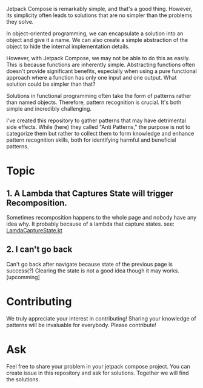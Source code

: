 Jetpack Compose is remarkably simple, and that's a good thing. However, its simplicity often leads to solutions that are no simpler than the problems they solve.

In object-oriented programming, we can encapsulate a solution into an object and give it a name. We can also create a simple abstraction of the object to hide the internal implementation details.

However, with Jetpack Compose, we may not be able to do this as easily. This is because functions are inherently simple. Abstracting functions often doesn't provide significant benefits, especially when using a pure functional approach where a function has only one input and one output. What solution could be simpler than that?

Solutions in functional programming often take the form of patterns rather than named objects. Therefore, pattern recognition is crucial. It's both simple and incredibly challenging.

I've created this repository to gather patterns that may have detrimental side effects. While (here) they called "Anti Patterns," the purpose is not to categorize them but rather to collect them to form knowledge and enhance pattern recognition skills, both for identifying harmful and beneficial patterns.

# Topic
## 1. A Lambda that Captures State will trigger Recomposition.
Sometimes recomposition happens to the whole page and nobody have any idea why. It probably because of a lambda that capture states.
see: [LamdaCaptureState.kt](composeApp/src/desktopMain/kotlin/topic/LamdaCaptureState.kt)

## 2. I can't go back
Can't go back after navigate because state of the previous page is success(?) Clearing the state is not a good idea though it may works.
[upcomming]

# Contributing
We truly appreciate your interest in contributing! Sharing your knowledge of patterns will be invaluable for everybody. Please contribute!

# Ask
Feel free to share your problem in your jetpack compose project. You can create issue in this repository and ask for solutions. Together we will find the solutions.
